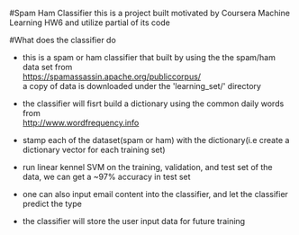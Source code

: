 #Spam Ham Classifier
this is a project built motivated by Coursera Machine Learning HW6 and utilize partial of its code

#What does the classifier do 

- this is a spam or ham classifier that built by using the the spam/ham data set from </br>
https://spamassassin.apache.org/publiccorpus/ </br>
a copy of data is downloaded under the 'learning_set/' directory </br>
  
- the classifier will fisrt build a dictionary using the common daily words from </br>
http://www.wordfrequency.info</br>

- stamp each of the dataset(spam or ham) with the dictionary(i.e create a dictionary vector for each training set)</br>

- run linear kennel SVM on the training, validation, and test set of the data, we can get a ~97% accuracy in test set</br>

- one can also input email content into the classifier, and let the classifier predict the type </br>

- the classifier will store the user input data for future training</br>



